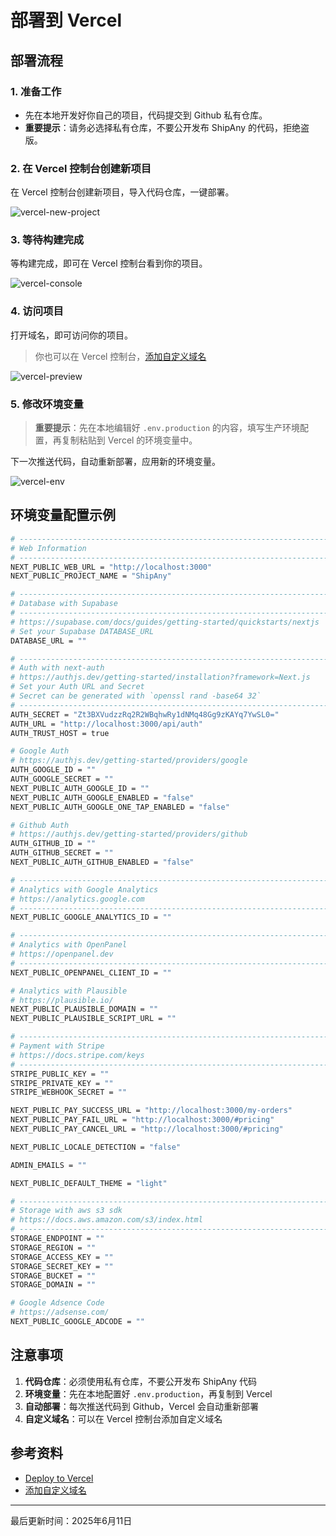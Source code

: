 # 部署到 Vercel

## 部署流程

### 1. 准备工作
- 先在本地开发好你自己的项目，代码提交到 Github 私有仓库。
- **重要提示**：请务必选择私有仓库，不要公开发布 ShipAny 的代码，拒绝盗版。

### 2. 在 Vercel 控制台创建新项目
在 Vercel 控制台创建新项目，导入代码仓库，一键部署。

![vercel-new-project](vercel-new-project.png)

### 3. 等待构建完成
等构建完成，即可在 Vercel 控制台看到你的项目。

![vercel-console](vercel-console.png)

### 4. 访问项目
打开域名，即可访问你的项目。

> 你也可以在 Vercel 控制台，[添加自定义域名](https://vercel.com/docs/projects/domains/add-a-domain)

![vercel-preview](vercel-preview.png)

### 5. 修改环境变量

> **重要提示**：先在本地编辑好 `.env.production` 的内容，填写生产环境配置，再复制粘贴到 Vercel 的环境变量中。

下一次推送代码，自动重新部署，应用新的环境变量。

![vercel-env](vercel-env.png)

## 环境变量配置示例

```bash
# -----------------------------------------------------------------------------
# Web Information
# -----------------------------------------------------------------------------
NEXT_PUBLIC_WEB_URL = "http://localhost:3000"
NEXT_PUBLIC_PROJECT_NAME = "ShipAny"

# -----------------------------------------------------------------------------
# Database with Supabase
# -----------------------------------------------------------------------------
# https://supabase.com/docs/guides/getting-started/quickstarts/nextjs
# Set your Supabase DATABASE_URL
DATABASE_URL = ""

# -----------------------------------------------------------------------------
# Auth with next-auth
# https://authjs.dev/getting-started/installation?framework=Next.js
# Set your Auth URL and Secret
# Secret can be generated with `openssl rand -base64 32`
# -----------------------------------------------------------------------------
AUTH_SECRET = "Zt3BXVudzzRq2R2WBqhwRy1dNMq48Gg9zKAYq7YwSL0="
AUTH_URL = "http://localhost:3000/api/auth"
AUTH_TRUST_HOST = true

# Google Auth
# https://authjs.dev/getting-started/providers/google
AUTH_GOOGLE_ID = ""
AUTH_GOOGLE_SECRET = ""
NEXT_PUBLIC_AUTH_GOOGLE_ID = ""
NEXT_PUBLIC_AUTH_GOOGLE_ENABLED = "false"
NEXT_PUBLIC_AUTH_GOOGLE_ONE_TAP_ENABLED = "false"

# Github Auth
# https://authjs.dev/getting-started/providers/github
AUTH_GITHUB_ID = ""
AUTH_GITHUB_SECRET = ""
NEXT_PUBLIC_AUTH_GITHUB_ENABLED = "false"

# -----------------------------------------------------------------------------
# Analytics with Google Analytics
# https://analytics.google.com
# -----------------------------------------------------------------------------
NEXT_PUBLIC_GOOGLE_ANALYTICS_ID = ""

# -----------------------------------------------------------------------------
# Analytics with OpenPanel
# https://openpanel.dev
# -----------------------------------------------------------------------------
NEXT_PUBLIC_OPENPANEL_CLIENT_ID = ""

# Analytics with Plausible
# https://plausible.io/
NEXT_PUBLIC_PLAUSIBLE_DOMAIN = ""
NEXT_PUBLIC_PLAUSIBLE_SCRIPT_URL = ""

# -----------------------------------------------------------------------------
# Payment with Stripe
# https://docs.stripe.com/keys
# -----------------------------------------------------------------------------
STRIPE_PUBLIC_KEY = ""
STRIPE_PRIVATE_KEY = ""
STRIPE_WEBHOOK_SECRET = ""

NEXT_PUBLIC_PAY_SUCCESS_URL = "http://localhost:3000/my-orders"
NEXT_PUBLIC_PAY_FAIL_URL = "http://localhost:3000/#pricing"
NEXT_PUBLIC_PAY_CANCEL_URL = "http://localhost:3000/#pricing"

NEXT_PUBLIC_LOCALE_DETECTION = "false"

ADMIN_EMAILS = ""

NEXT_PUBLIC_DEFAULT_THEME = "light"

# -----------------------------------------------------------------------------
# Storage with aws s3 sdk
# https://docs.aws.amazon.com/s3/index.html
# -----------------------------------------------------------------------------
STORAGE_ENDPOINT = ""
STORAGE_REGION = ""
STORAGE_ACCESS_KEY = ""
STORAGE_SECRET_KEY = ""
STORAGE_BUCKET = ""
STORAGE_DOMAIN = ""

# Google Adsence Code
# https://adsense.com/
NEXT_PUBLIC_GOOGLE_ADCODE = ""
```

## 注意事项

1. **代码仓库**：必须使用私有仓库，不要公开发布 ShipAny 代码
2. **环境变量**：先在本地配置好 `.env.production`，再复制到 Vercel
3. **自动部署**：每次推送代码到 Github，Vercel 会自动重新部署
4. **自定义域名**：可以在 Vercel 控制台添加自定义域名

## 参考资料

- [Deploy to Vercel](https://vercel.com/docs/deployments/deployment-methods)
- [添加自定义域名](https://vercel.com/docs/projects/domains/add-a-domain)

---
最后更新时间：2025年6月11日